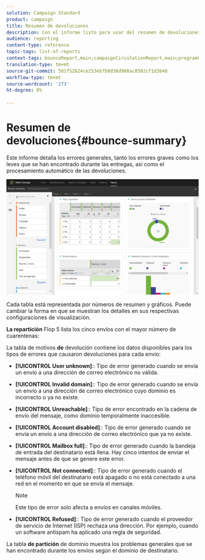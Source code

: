 ```yaml
---
solution: Campaign Standard
product: campaign
title: Resumen de devoluciones
description: Con el informe listo para usar del resumen de devoluciones, obtenga información sobre el estado de las campañas enviadas y los errores que puedan haber encontrado.
audience: reporting
content-type: reference
topic-tags: list-of-reports
context-tags: bounceReport,main;campaignCirculationReport,main;programCirculationReport,main
translation-type: tm+mt
source-git-commit: 501f52624ce253eb7b0d36d908ac8502cf1d3b48
workflow-type: tm+mt
source-wordcount: '273'
ht-degree: 8%

---
```



# Resumen de devoluciones{#bounce-summary}

Este informe detalla los errores generales, tanto los errores graves como los leves que se han encontrado durante las entregas, así como el procesamiento automático de las devoluciones.

![](assets/campaign_reports_bounces.png)

Cada tabla está representada por números de resumen y gráficos. Puede cambiar la forma en que se muestran los detalles en sus respectivas configuraciones de visualización.

**La repartición** Flop 5 lista los cinco envíos con el mayor número de cuarentenas:

La tabla de motivos **de** devolución contiene los datos disponibles para los tipos de errores que causaron devoluciones para cada envío:

* **[!UICONTROL User unknown]**:: Tipo de error generado cuando se envía un envío a una dirección de correo electrónico no válida.
* **[!UICONTROL Invalid domain]**:: Tipo de error generado cuando se envía un envío a una dirección de correo electrónico cuyo dominio es incorrecto o ya no existe.
* **[!UICONTROL Unreachable]**:: Tipo de error encontrado en la cadena de envío del mensaje, como dominio temporalmente inaccesible.
* **[!UICONTROL Account disabled]**:: Tipo de error generado cuando se envía un envío a una dirección de correo electrónico que ya no existe.
* **[!UICONTROL Mailbox full]**:: Tipo de error generado cuando la bandeja de entrada del destinatario está llena. Hay cinco intentos de enviar el mensaje antes de que se genere este error.
* **[!UICONTROL Not connected]**:: Tipo de error generado cuando el teléfono móvil del destinatario está apagado o no está conectado a una red en el momento en que se envía el mensaje.

   >[!NOTE]
   >
   >Este tipo de error solo afecta a envíos en canales móviles.

* **[!UICONTROL Refused]**:: Tipo de error generado cuando el proveedor de servicio de Internet (ISP) rechaza una dirección. Por ejemplo, cuando un software antispam ha aplicado una regla de seguridad.

La tabla **de partición** de dominio muestra los problemas generales que se han encontrado durante los envíos según el dominio de destinatario.
